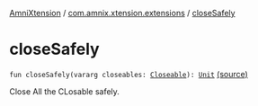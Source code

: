 [AmniXtension](../index.md) / [com.amnix.xtension.extensions](index.md) / [closeSafely](./close-safely.md)

# closeSafely

`fun closeSafely(vararg closeables: `[`Closeable`](http://docs.oracle.com/javase/6/docs/api/java/io/Closeable.html)`): `[`Unit`](https://kotlinlang.org/api/latest/jvm/stdlib/kotlin/-unit/index.html) [(source)](https://github.com/AmniX/AmniXTension/tree/master/AmniXtension/src/main/java/com/amnix/xtension/extensions/GlobalExtensions.kt#L155)

Close All the CLosable safely.

